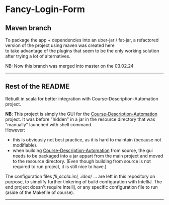 # Fancy-Login-Form

## Maven branch

To package the app + dependencies into an uber-jar / fat-jar, a refactored version of the project using maven was created here  
to take advantage of the plugins that seem to be the only working solution after trying a lot of alternatives.

NB: Now this branch was merged into master on the 03.02.24

---

## Rest of the README

Rebuilt in scala for better integration with Course-Description-Automation project.

**NB**: This project is simply the GUI for the [Course-Description-Automation](https://github.com/David-Kyrat/Course-Description-Automation) project.
It was before "hidden" in a jar in the resource directory that was "manually" launched with shell command.  
However:
 - this is obviously not best practice, as it is hard to maintain (because not modifiable).
 - when building  [Course-Description-Automation](https://github.com/David-Kyrat/Course-Description-Automation) from source, the gui needs to be packaged into a jar appart from the main project and moved to the resource directory. (Even though building from source is not required to run project, it is still nice to have.)

The configuration files *fli_scala.iml, .idea/* ... are left in this repository on purpose, to simplify further tinkering
of build configuration with IntelliJ.
The end project doesn't require Intellij, or any specific configuration file to run (aside of the Makefile of course).

---


